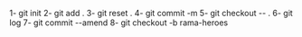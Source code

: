 1- git init
2- git add .
3- git reset .
4- git commit -m
5- git checkout -- .
6- git log
7- git commit --amend
8- git checkout -b rama-heroes